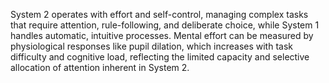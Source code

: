 System 2 operates with effort and self-control, managing complex tasks that require attention, rule-following, and deliberate choice, while System 1 handles automatic, intuitive processes. Mental effort can be measured by physiological responses like pupil dilation, which increases with task difficulty and cognitive load, reflecting the limited capacity and selective allocation of attention inherent in System 2.
